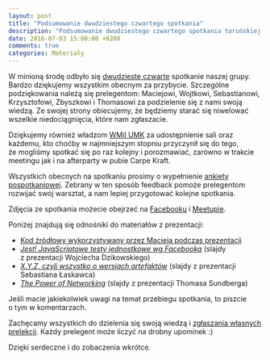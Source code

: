 ```yaml
---
layout: post
title: "Podsumowanie dwudziestego czwartego spotkania"
description: "Podsumowanie dwudziestego czwartego spotkania toruńskiej grupy użytkowników języka Java."
date: 2016-07-03 15:00:00 +0200
comments: true
categories: Materiały
---
```

W&nbsp;minioną środę odbyło się <a href="{{root_url}}/meeting/24/">dwudzieste czwarte</a> spotkanie naszej grupy. Bardzo dziękujemy wszystkim obecnym za przybycie. Szczególne podziękowania należą się prelegentom: Maciejowi, Wojtkowi, Sebastianowi, Krzysztofowi, Zbyszkowi i Thomasowi za podzielenie się z nami swoją wiedzą. Ze swojej strony obiecujemy, że będziemy starać się niwelować wszelkie niedociągnięcia, które nam zgłaszacie.

Dziękujemy również władzom <a href="https://www.mat.umk.pl" target="_blank">WMiI UMK</a> za&nbsp;udostępnienie sali oraz każdemu, kto choćby w&nbsp;najmniejszym stopniu przyczynił się do tego, że&nbsp;mogliśmy spotkać się po raz kolejny i&nbsp;porozmawiać, zarówno w&nbsp;trakcie meetingu jak i&nbsp;na afterparty w&nbsp;pubie Carpe Kraft.

Wszystkich obecnych na&nbsp;spotkaniu prosimy o&nbsp;wypełnienie <a href="http://bit.ly/24-spotkanie-Torun-JUG-ankieta" target="_blank">ankiety pospotkaniowej</a>. Zebrany w&nbsp;ten sposób feedback pomoże prelegentom rozwijać swój warsztat, a&nbsp;nam lepiej przygotować kolejne spotkania. <!--more-->

Zdjęcia ze spotkania możecie obejrzeć na&nbsp;<a href="https://www.facebook.com/tak.dla.juga.w.toruniu/photos/?tab=album&album_id=1774686126088206" target="_blank">Facebooku</a> i&nbsp;<a href="http://www.meetup.com/Torun-JUG/photos/27085053/" target="_blank">Meetupie</a>.

Poniżej znajdują się odnośniki do materiałów z&nbsp;prezentacji:
<ul>
  <li>
    <a href="https://github.com/amossoma/notnullannotations" target="_blank">Kod źródłowy wykorzystywany przez Macieja podczas prezentacji</a>
  </li>
  <li>
    <a href="https://docs.google.com/presentation/d/1rQFj2DdwGYi9wbdV_F7sG3Brnk5iYByqr3a_TIihEHE" target="_blank">
      <em>Jest! JavaScriptowe testy jednostkowe wg Facebooka</em></a> (slajdy z&nbsp;prezentacji Wojciecha Dzikowskiego)
  </li>
	<li>
    <a href="https://prezi.com/_dmxsb_blwtl/versions/" target="_blank">
      <em>X.Y.Z, czyli wszystko o wersjach artefaktów</em></a> (slajdy z&nbsp;prezentacji Sebastiana Łaskawca)
  </li>
  <li>
    <a href="{{root_url}}/materials/meetings/24/The_Power_of_Networking_by_Thomas_Sundberg.pdf">
      <em>The Power of Networking</em></a> (slajdy z&nbsp;prezentacji Thomasa Sundberga)
  </li>
</ul>

Jeśli macie jakiekolwiek uwagi na&nbsp;temat przebiegu spotkania, to&nbsp;piszcie o&nbsp;tym w&nbsp;komentarzach.

Zachęcamy wszystkich do dzielenia się swoją wiedzą i&nbsp;<a href="{{root_url}}/speakers/">zgłaszania własnych prelekcji</a>. Każdy prelegent może liczyć na drobny upominek :)

Dzięki serdeczne i&nbsp;do zobaczenia wkrótce.